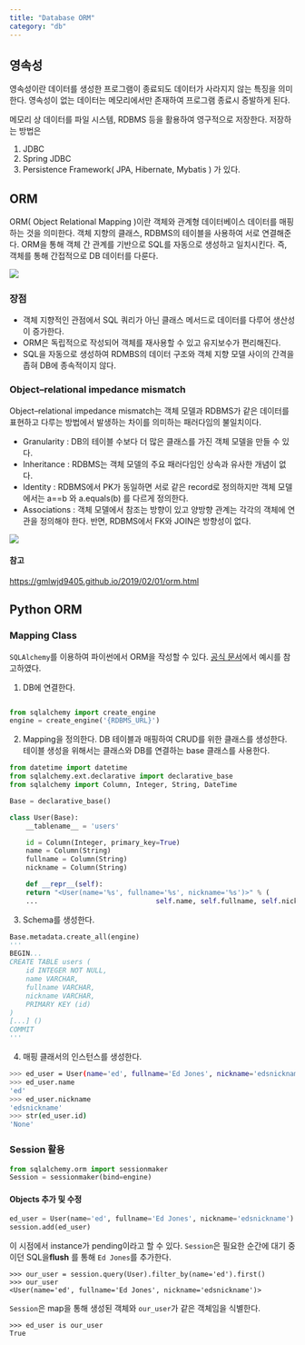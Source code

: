 ```yaml
---
title: "Database ORM"
category: "db"
---
```


## 영속성 
영속성이란 데이터를 생성한 프로그램이 종료되도 데이터가 사라지지 않는 특징을 의미한다. 영속성이 없는 데이터는 메모리에서만 존재하여 프로그램 종료시 증발하게 된다. 

메모리 상 데이터를 파일 시스템, RDBMS 등을 활용하여 영구적으로 저장한다. 저장하는 방법은 
1. JDBC
2. Spring JDBC
3. Persistence Framework( JPA, Hibernate, Mybatis )
가 있다.

## ORM 
ORM( Object Relational Mapping )이란 객체와 관계형 데이터베이스 데이터를 매핑하는 것을 의미한다. 객체 지향의 클래스, RDBMS의 테이블을 사용하여 서로 연결해준다. ORM을 통해 객체 간 관계를 기반으로 SQL를 자동으로 생성하고 일치시킨다. 즉, 객체를 통해 간접적으로 DB 데이터를 다룬다.  

![](https://lh3.googleusercontent.com/proxy/0r-JXxzEjMCLTNlw-wLaVZckWNyX1X5GXwDZMxcr0HUhVhO53sa3QtqZ5FpYCwVpiXiUJ6nNBq64IlNwfkAjhafOv_ZFOL-hg4QtPGsz7vRq2t5jg5MNPtOULWMWQpsULljtfJecEYvKiWfoGQgm)

### 장점 
- 객체 지향적인 관점에서 SQL 쿼리가 아닌 클래스 메서드로 데이터를 다루어 생산성이 증가한다.
- ORM은 독립적으로 작성되어 객체를 재사용할 수 있고 유지보수가 편리해진다.
- SQL을 자동으로 생성하여 RDMBS의 데이터 구조와 객체 지향 모델 사이의 간격을 좁혀 DB에 종속적이지 않다. 

### Object–relational impedance mismatch
Object–relational impedance mismatch는 객체 모델과 RDBMS가 같은 데이터를 표현하고 다루는 방법에서 발생하는 차이를 의미하는 패러다임의 불일치이다.

- Granularity : DB의 테이블 수보다 더 많은 클래스를 가진 객체 모델을 만들 수 있다. 
- Inheritance : RDBMS는 객체 모델의 주요 패러다임인 상속과 유사한 개념이 없다.
- Identity : RDBMS에서 PK가 동일하면 서로 같은 record로 정의하지만 객체 모델에서는 a==b 와 a.equals(b) 를 다르게 정의한다. 
- Associations : 객체 모델에서 참조는 방향이 있고 양방향 관계는 각각의 객체에 연관을 정의해야 한다. 반면, RDBMS에서 FK와 JOIN은 방향성이 없다.

![](https://3.bp.blogspot.com/-42rGEap8cg4/Wf8RdbfwfaI/AAAAAAAADsg/zB6SkbGkpJw6XzwH_Ey3ksmGIJQ-mjzPQCLcBGAs/s1600/Object-relational-impedance-mismatch.png)

#### 참고 
https://gmlwjd9405.github.io/2019/02/01/orm.html

## Python ORM

### Mapping Class
`SQLAlchemy`를 이용하여 파이썬에서 ORM을 작성할 수 있다. [공식 문서](https://docs.sqlalchemy.org/en/14/orm/tutorial.html)에서 예시를 참고하였다.
1. DB에 연결한다. 

```python

from sqlalchemy import create_engine
engine = create_engine('{RDBMS_URL}')
```

2. Mapping을 정의한다.
DB 테이블과 매핑하여 CRUD를 위한 클래스를 생성한다. 테이블 생성을 위해서는 클래스와 DB를 연결하는 base 클래스를 사용한다.

```python
from datetime import datetime
from sqlalchemy.ext.declarative import declarative_base
from sqlalchemy import Column, Integer, String, DateTime

Base = declarative_base()

class User(Base):
    __tablename__ = 'users'

    id = Column(Integer, primary_key=True)
    name = Column(String)
    fullname = Column(String)
    nickname = Column(String)

    def __repr__(self):
    return "<User(name='%s', fullname='%s', nickname='%s')>" % (
    ...                             self.name, self.fullname, self.nickname)

```

3. Schema를 생성한다.
```python
Base.metadata.create_all(engine)
'''
BEGIN...
CREATE TABLE users (
    id INTEGER NOT NULL,
    name VARCHAR,
    fullname VARCHAR,
    nickname VARCHAR,
    PRIMARY KEY (id)
)
[...] ()
COMMIT
'''
```

4. 매핑 클래서의 인스턴스를 생성한다.
```sh
>>> ed_user = User(name='ed', fullname='Ed Jones', nickname='edsnickname')
>>> ed_user.name
'ed'
>>> ed_user.nickname
'edsnickname'
>>> str(ed_user.id)
'None'
```

### Session 활용

```python
from sqlalchemy.orm import sessionmaker
Session = sessionmaker(bind=engine)
```

#### Objects 추가 및 수정
```python
ed_user = User(name='ed', fullname='Ed Jones', nickname='edsnickname')
session.add(ed_user)
```
이 시점에서 instance가 pending이라고 할 수 있다. `Session`은 필요한 순간에 대기 중이던 SQL을**flush** 를 통해 `Ed Jones`를 추가한다.  

```console
>>> our_user = session.query(User).filter_by(name='ed').first()
>>> our_user
<User(name='ed', fullname='Ed Jones', nickname='edsnickname')>
```

`Session`은 map을 통해 생성된 객체와 `our_user`가 같은 객체임을 식별한다. 
```console
>>> ed_user is our_user
True
```